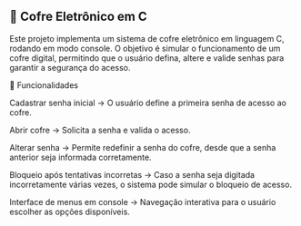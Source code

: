 ## 🔐 Cofre Eletrônico em C

Este projeto implementa um sistema de cofre eletrônico em linguagem C, rodando em modo console. O objetivo é simular o funcionamento de um cofre digital, permitindo que o usuário defina, altere e valide senhas para garantir a segurança do acesso.

🚀 Funcionalidades

Cadastrar senha inicial → O usuário define a primeira senha de acesso ao cofre.

Abrir cofre → Solicita a senha e valida o acesso.

Alterar senha → Permite redefinir a senha do cofre, desde que a senha anterior seja informada corretamente.

Bloqueio após tentativas incorretas → Caso a senha seja digitada incorretamente várias vezes, o sistema pode simular o bloqueio de acesso.

Interface de menus em console → Navegação interativa para o usuário escolher as opções disponíveis.



